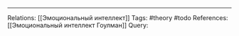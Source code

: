 

___
Relations: [[Эмоциональный интеллект]] 
Tags: #theory #todo 
References: [[Эмоциональный интеллект Гоулман]] 
Query: 